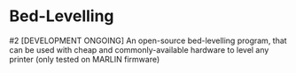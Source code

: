 # Bed-Levelling
#2 [DEVELOPMENT ONGOING]
An open-source bed-levelling program, that can be used with cheap and commonly-available hardware to level any printer (only tested on MARLIN firmware)
